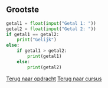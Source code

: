 ## Grootste

```python
getal1 = float(input("Getal 1: "))
getal2 = float(input("Getal 2: "))
if getal1 == getal2:
    print("Gelijk")
else:
    if getal1 > getal2:
        print(getal1)
    else:
        print(getal2)
```

[Terug naar opdracht](/taken/grootste.html)
[Terug naar cursus](/15_nesten.html)
